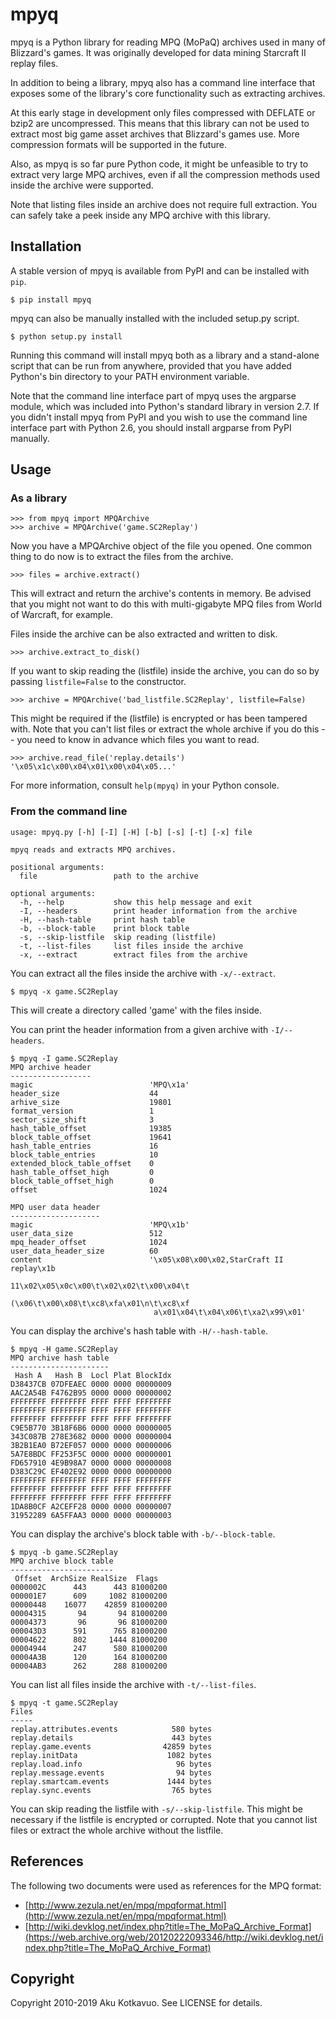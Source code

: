# mpyq

mpyq is a Python library for reading MPQ (MoPaQ) archives used in many of
Blizzard's games. It was originally developed for data mining Starcraft II
replay files.

In addition to being a library, mpyq also has a command line interface that
exposes some of the library's core functionality such as extracting archives.

At this early stage in development only files compressed with DEFLATE or bzip2
are uncompressed. This means that this library can not be used to extract most
big game asset archives that Blizzard's games use. More compression formats
will be supported in the future.

Also, as mpyq is so far pure Python code, it might be unfeasible to try to
extract very large MPQ archives, even if all the compression methods used
inside the archive were supported.

Note that listing files inside an archive does not require full extraction.
You can safely take a peek inside any MPQ archive with this library.

## Installation

A stable version of mpyq is available from PyPI and can be installed with `pip`.

    $ pip install mpyq

mpyq can also be manually installed with the included setup.py script.

    $ python setup.py install

Running this command will install mpyq both as a library and a stand-alone
script that can be run from anywhere, provided that you have added Python's
bin directory to your PATH environment variable.

Note that the command line interface part of mpyq uses the argparse module,
which was included into Python's standard library in version 2.7. If you
didn't install mpyq from PyPI and you wish to use the command line interface
part with Python 2.6, you should install argparse from PyPI manually.

## Usage

### As a library

    >>> from mpyq import MPQArchive
    >>> archive = MPQArchive('game.SC2Replay')

Now you have a MPQArchive object of the file you opened. One common thing
to do now is to extract the files from the archive.

    >>> files = archive.extract()

This will extract and return the archive's contents in memory. Be advised
that you might not want to do this with multi-gigabyte MPQ files from
World of Warcraft, for example.

Files inside the archive can be also extracted and written to disk.

    >>> archive.extract_to_disk()

If you want to skip reading the (listfile) inside the archive, you can do
so by passing `listfile=False` to the constructor.

    >>> archive = MPQArchive('bad_listfile.SC2Replay', listfile=False)

This might be required if the (listfile) is encrypted or has been tampered
with. Note that you can't list files or extract the whole archive if you do
this -- you need to know in advance which files you want to read.

    >>> archive.read_file('replay.details')
    '\x05\x1c\x00\x04\x01\x00\x04\x05...'

For more information, consult `help(mpyq)` in your Python console.

### From the command line

    usage: mpyq.py [-h] [-I] [-H] [-b] [-s] [-t] [-x] file

    mpyq reads and extracts MPQ archives.

    positional arguments:
      file                 path to the archive

    optional arguments:
      -h, --help           show this help message and exit
      -I, --headers        print header information from the archive
      -H, --hash-table     print hash table
      -b, --block-table    print block table
      -s, --skip-listfile  skip reading (listfile)
      -t, --list-files     list files inside the archive
      -x, --extract        extract files from the archive

You can extract all the files inside the archive with `-x/--extract`.

    $ mpyq -x game.SC2Replay

This will create a directory called 'game' with the files inside.

You can print the header information from a given archive with `-I/--headers`.

    $ mpyq -I game.SC2Replay
    MPQ archive header
    ------------------
    magic                          'MPQ\x1a'
    header_size                    44
    arhive_size                    19801
    format_version                 1
    sector_size_shift              3
    hash_table_offset              19385
    block_table_offset             19641
    hash_table_entries             16
    block_table_entries            10
    extended_block_table_offset    0
    hash_table_offset_high         0
    block_table_offset_high        0
    offset                         1024

    MPQ user data header
    --------------------
    magic                          'MPQ\x1b'
    user_data_size                 512
    mpq_header_offset              1024
    user_data_header_size          60
    content                        '\x05\x08\x00\x02,StarCraft II replay\x1b
                                    11\x02\x05\x0c\x00\t\x02\x02\t\x00\x04\t
                                    (\x06\t\x00\x08\t\xc8\xfa\x01\n\t\xc8\xf
                                    a\x01\x04\t\x04\x06\t\xa2\x99\x01'

You can display the archive's hash table with `-H/--hash-table`.

    $ mpyq -H game.SC2Replay
    MPQ archive hash table
    ----------------------
     Hash A   Hash B  Locl Plat BlockIdx
    D38437CB 07DFEAEC 0000 0000 00000009
    AAC2A54B F4762B95 0000 0000 00000002
    FFFFFFFF FFFFFFFF FFFF FFFF FFFFFFFF
    FFFFFFFF FFFFFFFF FFFF FFFF FFFFFFFF
    FFFFFFFF FFFFFFFF FFFF FFFF FFFFFFFF
    C9E5B770 3B18F6B6 0000 0000 00000005
    343C087B 278E3682 0000 0000 00000004
    3B2B1EA0 B72EF057 0000 0000 00000006
    5A7E8BDC FF253F5C 0000 0000 00000001
    FD657910 4E9B98A7 0000 0000 00000008
    D383C29C EF402E92 0000 0000 00000000
    FFFFFFFF FFFFFFFF FFFF FFFF FFFFFFFF
    FFFFFFFF FFFFFFFF FFFF FFFF FFFFFFFF
    FFFFFFFF FFFFFFFF FFFF FFFF FFFFFFFF
    1DA8B0CF A2CEFF28 0000 0000 00000007
    31952289 6A5FFAA3 0000 0000 00000003

You can display the archive's block table with `-b/--block-table`.

    $ mpyq -b game.SC2Replay
    MPQ archive block table
    -----------------------
     Offset  ArchSize RealSize  Flags
    0000002C      443      443 81000200
    000001E7      609     1082 81000200
    00000448    16077    42859 81000200
    00004315       94       94 81000200
    00004373       96       96 81000200
    000043D3      591      765 81000200
    00004622      802     1444 81000200
    00004944      247      580 81000200
    00004A3B      120      164 81000200
    00004AB3      262      288 81000200

You can list all files inside the archive with `-t/--list-files`.

    $ mpyq -t game.SC2Replay
    Files
    -----
    replay.attributes.events            580 bytes
    replay.details                      443 bytes
    replay.game.events                42859 bytes
    replay.initData                    1082 bytes
    replay.load.info                     96 bytes
    replay.message.events                94 bytes
    replay.smartcam.events             1444 bytes
    replay.sync.events                  765 bytes

You can skip reading the listfile with `-s/--skip-listfile`. This might be
necessary if the listfile is encrypted or corrupted. Note that you cannot
list files or extract the whole archive without the listfile.

## References

The following two documents were used as references for the MPQ format:

 * [http://www.zezula.net/en/mpq/mpqformat.html](http://www.zezula.net/en/mpq/mpqformat.html)
 * [http://wiki.devklog.net/index.php?title=The_MoPaQ_Archive_Format](https://web.archive.org/web/20120222093346/http://wiki.devklog.net/index.php?title=The_MoPaQ_Archive_Format)


## Copyright

Copyright 2010-2019 Aku Kotkavuo. See LICENSE for details.

